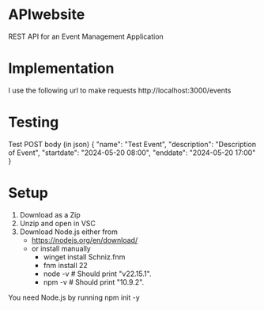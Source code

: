 # APIwebsite
REST API for an Event Management  Application

# Implementation
I use the following url to make requests
http://localhost:3000/events

# Testing
Test POST body (in json)
{
  "name": "Test Event",
  "description": "Description of Event",
  "startdate": "2024-05-20 08:00",
  "enddate": "2024-05-20 17:00"
}

# Setup
1. Download as a Zip
2. Unzip and open in VSC
3.  Download Node.js either from
    - https://nodejs.org/en/download/
    - or install manually
      - winget install Schniz.fnm
      - fnm install 22
      - node -v # Should print "v22.15.1".
      - npm -v # Should print "10.9.2".


You need Node.js by running npm init -y
